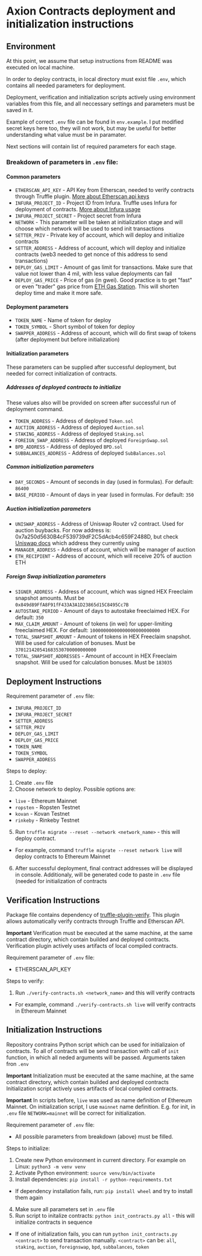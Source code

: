 # Axion Contracts deployment and initialization instructions

## Environment

At this point, we assume that setup instructions from README was executed on local machine.

In order to deploy contracts, in local directory must exist file `.env`, which contains all needed parameters for deployment.

Deployment, verification and initialization scripts actively using environment variables from this file, and all neccessary settings and parameters must be saved in it.

Example of correct `.env` file can be found in `env.example`. I put modified secret keys here too, they will not work, but may be useful for better understanding what value must be in paramater.

Next sections will contain list of required parameters for each stage.


### Breakdown of parameters in `.env` file:

#### Common parameters
* `ETHERSCAN_API_KEY` - API Key from Etherscan, needed to verify contracts through Truffle plugin. [More about Etherscan api keys](https://info.etherscan.com/api-keys/)
* `INFURA_PROJECT_ID` - Project ID from Infura. Truffle uses Infura for deployment of contracts. [More about Infura usage](https://infura.io/docs)
* `INFURA_PROJECT_SECRET` - Project secret from Infura
* `NETWORK` - This parameter will be taken at initialization stage and will choose which network will be used to send init transactions
* `SETTER_PRIV` - Private key of account, which will deploy and initialize contracts
* `SETTER_ADDRESS` - Address of account, which will deploy and initialize contracts (web3 needed to get nonce of this address to send transactions)
* `DEPLOY_GAS_LIMIT` - Amount of gas limit for transactions. Make sure that value not lower than 4 mil, with less value deployments can fail
* `DEPLOY_GAS_PRICE` - Price of gas (in gwei). Good practice is to get "fast" or even "trader" gas price from [ETH Gas Station](https://www.ethgasstation.info/). This will shorten deploy time and make it more safe.

#### Deployment parameters
* `TOKEN_NAME` - Name of token for deploy
* `TOKEN_SYMBOL` - Short symbol of token for deploy
* `SWAPPER_ADDRESS` - Address of account, which will do first swap of tokens (after deployment but before initialization)

#### Initialization parameters 
These parameters can be supplied after successful deployment, but needed for correct initialization of contracts.

##### Addresses of deployed contracts to initialize
These values also will be provided on screen after successful run of deployment command.

* `TOKEN_ADDRESS` - Address of deployed `Token.sol`
* `AUCTION_ADDRESS` - Address of deployed `Auction.sol`
* `STAKING_ADDRESS` - Address of deployed `Staking.sol`
* `FOREIGN_SWAP_ADDRESS` - Address of deployed `ForeignSwap.sol`
* `BPD_ADDRESS` - Address of deployed `BPD.sol`
* `SUBBALANCES_ADDRESS` - Address of deployed `SubBalances.sol`

##### Common initialization parameters
* `DAY_SECONDS` - Amount of seconds in day (used in formulas). For default: `86400`
* `BASE_PERIOD` - Amount of days in year (used in formulas. For default: `350`

##### Auction initialization parameters
* `UNISWAP_ADDRESS` - Address of Uniswap Router v2 contract. Used for auction buybacks. For now address is: 0x7a250d5630B4cF539739dF2C5dAcb4c659F2488D, but check [Uniswap docs](https://uniswap.org/docs/v2/smart-contracts/router02/) which address they currently using
* `MANAGER_ADDRESS` - Address of account, which will be manager of auction
* `ETH_RECIPIENT` - Address of account, which will receive 20% of auction ETH

##### Foreign Swap initialization parameters
* `SIGNER_ADDRESS` - Address of account, which was signed HEX Freeclaim snapshot amounts. Must be `0x849d89FfA8F91fF433A3A1D23865d15C8495Cc7B`
* `AUTOSTAKE_PERIOD` - Amount of days to autostake freeclaimed HEX. For default: `350`
* `MAX_CLAIM_AMOUNT` - Amount of tokens (in wei) for upper-limiting freeclaimed HEX. For default: `10000000000000000000000000`
* `TOTAL_SNAPSHOT_AMOUNT` - Amount of tokens in HEX Freeclaim snapshot. Will be used for calculation of bonuses. Must be `370121420541683530700000000000`
* `TOTAL_SNAPSHOT_ADDRESSES` - Amount of account in HEX Freeclaim snapshot. Will be used for calculation bonuses. Must be `183035`


## Deployment Instructions

Requirement parameter of `.env` file:
* `INFURA_PROJECT_ID`
* `INFURA_PROJECT_SECRET`
* `SETTER_ADDRESS`
* `SETTER_PRIV`
* `DEPLOY_GAS_LIMIT`
* `DEPLOY_GAS_PRICE`
* `TOKEN_NAME`
* `TOKEN_SYMBOL`
* `SWAPPER_ADDRESS` 

Steps to deploy:
1. Create `.env` file
2. Choose network to deploy. Possible options are:
  * `live` - Ethereum Mainnet
  * `ropsten` - Ropsten Testnet
  * `kovan` - Kovan Testnet
  * `rinkeby` - Rinkeby Testnet
5. Run `truffle migrate --reset --network <network_name>` - this will deploy contract.
  * For example, command `truffle migrate --reset network live` will deploy contracts to Ethereum Mainnet
6. After successful deployment, final contract addresses will be displayed in console. Additionaly, will be generated code to paste in `.env` file (needed for initialization of contracts

## Verification Instructions
Package file contains dependency of [truffle-plugin-verify](https://www.npmjs.com/package/truffle-plugin-verify). This plugin allows automatically verify contracts through Truffle and Etherscan API. 

**Important**
Verification must be executed at the same machine, at the same contract directory, which contain builded and deployed contracts. Verification plugin actively uses artifacts of local compiled contracts.

Requirement parameter of `.env` file:
* ETHERSCAN_API_KEY

Steps to verify:
1. Run `./verify-contracts.sh <network_name>` and this will verify contracts
  * For example, command `./verify-contracts.sh live` will verify contracts in Ethereum Mainnet


## Initialization Instructions
Repository contrains Python script which can be used for initializaion of contracts. To all of contracts will be send transaction with call of `init` function, in which all neded arguments will be passed. Arguments taken fron `.env`

**Important**
Initialization must be executed at the same machine, at the same contract directory, which contain builded and deployed contracts
Initialization script actively uses artifacts of local compiled contracts.

**Important**
In scripts before, `live` was used as name definition of Ethereum Mainnet. On initialization script, I use `mainnet` name definition. E.g. for init, in `.env` file `NETWORK=mainnet` will be correct for initialization.

Requirement parameter of `.env` file:
* All possible parameters from breakdown (above) must be filled.

Steps to initialize:
1. Create new Python environment in current directory. For example on Linux: `python3 -m venv venv`
2. Activate Python environment: `source venv/bin/activate`
3. Install dependencies: `pip install -r python-requirements.txt`
  * If dependency installation fails, run: `pip install wheel` and try to install them again
4. Make sure all parameters set in `.env` file
7. Run script to initalize contracts: `python init_contracts.py all` - this will initialize contracts in sequence
  * If one of initialization fails, you can run `python init_contracts.py <contract>` to send transaction manually. `<contract>` can be: `all`, `staking`, `auction`, `foreignswap`, `bpd`, `subbalances`, `token`

